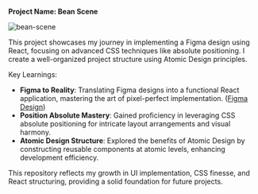 **Project Name: Bean Scene**

![bean-scene](https://github.com/talidag/bean-scene/assets/120104711/3cab2fc7-251e-4964-ada8-ea01f1a5c545)

This project showcases my journey in implementing a Figma design using React, focusing on advanced CSS techniques like absolute positioning. I create a well-organized project structure using Atomic Design principles.

Key Learnings:

* **Figma to Reality**: Translating Figma designs into a functional React application, mastering the art of pixel-perfect implementation. ([Figma Design](https://www.figma.com/file/6jd1Nz6aLld3kRX8aoBXfS/Bean-Scene-Coffee-Landingpage-(Community)?type=design&node-id=1-4&mode=design&t=O4UOG0QlzY1djTFS-0)) <br />
* **Position Absolute Mastery**: Gained proficiency in leveraging CSS absolute positioning for intricate layout arrangements and visual harmony. <br />
* **Atomic Design Structure**: Explored the benefits of Atomic Design by constructing reusable components at atomic levels, enhancing development efficiency.<br />

This repository reflects my growth in UI implementation, CSS finesse, and React structuring, providing a solid foundation for future projects.
